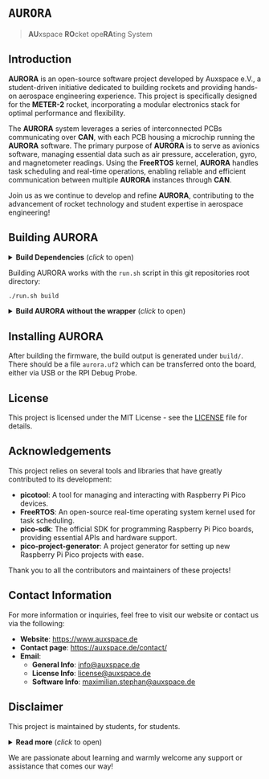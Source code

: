 # `AURORA`

> **AU**xspace **RO**cket ope**RA**ting System

## Introduction

**AURORA** is an open-source software project developed by Auxspace e.V.,
a student-driven initiative dedicated to building rockets and providing
hands-on aerospace engineering experience.
This project is specifically designed for the **METER-2** rocket,
incorporating a modular electronics stack for optimal performance and
flexibility.

The **AURORA** system leverages a series of interconnected PCBs
communicating over **CAN**, with each PCB housing a microchip running
the **AURORA** software.
The primary purpose of **AURORA** is to serve as avionics software,
managing essential data such as air pressure, acceleration, gyro, and
magnetometer readings.
Using the **FreeRTOS** kernel, **AURORA** handles task
scheduling and real-time operations, enabling reliable and efficient
communication between multiple **AURORA** instances through
**CAN**.

Join us as we continue to develop and refine **AURORA**,
contributing to the advancement of rocket technology and student
expertise in aerospace engineering!

## Building AURORA

<details> <summary> <b>Build Dependencies</b> (<i>click</i> to open) </summary>
The only dependency that is needed for <b>AURORA</b> to be built is
<b>Docker</b>.
</details>

Building AURORA works with the `run.sh` script in this git repositories
root directory:

```bash
./run.sh build
```

<details> <summary> <b>Build AURORA without the wrapper</b> (<i>click</i> to open) </summary>
The project can also be built by using <b>CMake</b> and <b>Make</b> in
the traditional way.
However, to do this, <b>pico-sdk</b> and <b>picotool</b> need to be
installed.

Once the environment is set up, you will need to add the following
environment variables and make sure they are visible to <b>CMake</b>:

```bash
# env
export PICO_SDK_PATH="${PATH_TO_PICO_SDK}"
export FREERTOS_KERNEL_PATH="$PATH_TO_SRC_KERNEL"  # optional

# prepare build
mkdir build
cd build
cmake -G "Unix Makefiles" ../src

# build
make
```

</details>

## Installing AURORA

After building the firmware, the build output is generated under `build/`.
There should be a file `aurora.uf2` which can be transferred onto the
board, either via USB or the RPI Debug Probe.

## License

This project is licensed under the MIT License - see the
[LICENSE](./LICENSE) file for details.

## Acknowledgements

This project relies on several tools and libraries that have greatly
contributed to its development:

* **picotool**: A tool for managing and interacting with Raspberry Pi Pico
devices.
* **FreeRTOS**: An open-source real-time operating system kernel used for
task scheduling.
* **pico-sdk**: The official SDK for programming Raspberry Pi Pico boards,
providing essential APIs and hardware support.
* **pico-project-generator**: A project generator for setting up new
Raspberry Pi Pico projects with ease.

Thank you to all the contributors and maintainers of these projects!

## Contact Information

For more information or inquiries, feel free to visit our website or
contact us via the following:

* **Website**: https://www.auxspace.de
* **Contact page**: https://auxspace.de/contact/
* **Email**:
    * **General Info**: info@auxspace.de
    * **License Info**: license@auxspace.de
    * **Software Info**: maximilian.stephan@auxspace.de

## Disclaimer

This project is maintained by students, for students.

<details> <summary> <b>Read more</b> (<i>click</i> to open) </summary>

AURORA is designed not to be the most abstract or highly efficient
software, but rather to be easily understandable and enjoyable to
develop.
The <b>Auxspace</b> team has experimented with several different
approaches to <b>AURORA</b>, including using the <b>Zephyr</b> or
<b>Embassy</b> operating systems and bare-metal programming.
Ultimately, the team decided on <b>FreeRTOS</b> as the operating system
kernel and the <b>pico-sdk</b> for its ease of use and well-documented
hardware support.

The primary purpose of this project is for the team to gain a deeper
understanding of low-level programming, real-time operating systems,
and general software development.
</details>

We are passionate about learning and warmly welcome any support or
assistance that comes our way!
